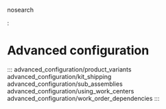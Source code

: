nosearch

:   

# Advanced configuration

::: 
advanced_configuration/product_variants
advanced_configuration/kit_shipping
advanced_configuration/sub_assemblies
advanced_configuration/using_work_centers
advanced_configuration/work_order_dependencies
:::
